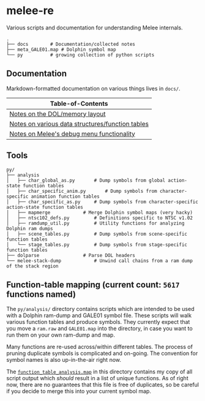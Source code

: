 # melee-re
Various scripts and documentation for understanding Melee internals.


```
.
├── docs		# Documentation/collected notes
├── meta_GALE01.map	# Dolphin symbol map
└── py			# growing collection of python scripts
```


## Documentation

Markdown-formatted documentation on various things lives in `docs/`.

| Table-of-Contents  | 
| ------------- | 
| [Notes on the DOL/memory layout](docs/LINKERMAP.md)   |
| [Notes on various data structures/function tables](docs/STRUCT.md)    |
| [Notes on Melee's debug menu functionality](docs/DEBUG.md) |


## Tools  

```
py/
├── analysis
│   ├── char_global_as.py		# Dump symbols from global action-state function tables
│   ├── char_specific_anim.py		# Dump symbols from character-specific animation function tables
│   ├── char_specific_as.py		# Dump symbols from character-specific action-state function tables
│   ├── mapmerge			# Merge Dolphin symbol maps (very hacky)
│   ├── ntsc102_defs.py			# Definitions specific to NTSC v1.02
│   ├── ramdump_util.py			# Utility functions for analyzing Dolphin ram dumps
│   ├── scene_tables.py			# Dump symbols from scene-specific function tables
│   └── stage_tables.py			# Dump symbols from stage-specific function tables
├── dolparse				# Parse DOL headers
└── melee-stack-dump			# Unwind call chains from a ram dump of the stack region
```

## Function-table mapping (current count: `5617` functions named)
The `py/analysis/` directory contains scripts which are intended to be used
with a Dolphin ram-dump and GALE01 symbol file. These scripts will walk various
function tables and produce symbols. They currently expect that you move a 
`ram.raw` and `GALE01.map` into the directory, in case you want to run them
on your own ram-dump and map.

Many functions are re-used across/within different tables. The process of pruning 
duplicate symbols is complicated and on-going. The convention for symbol names is
also up-in-the-air right now.

The [`function_table_analysis.map`](py/analysis/function_table_analysis.map) 
in this directory contains my copy of all script output which _should_ result 
in a list of unique functions. As of right now, there are no guarantees that 
this file is free of duplicates, so be careful if you decide to merge this 
into your current symbol map.
